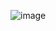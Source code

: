 ![image](https://github.com/AbdurrahmanFaris-Rizqullah/bisection-calculator/assets/165902539/f25f3428-0a47-4aaf-959d-9f9700731b0c)
